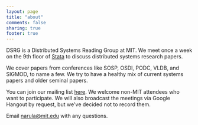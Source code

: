 ```yaml
---
layout: page
title: "about"
comments: false
sharing: true
footer: true
---
```


DSRG is a Distributed Systems Reading Group at MIT.  We meet once a
week on the 9th floor of [Stata](http://goo.gl/maps/IgVd5) to discuss
distributed systems research papers.

We cover papers from conferences like SOSP, OSDI, PODC, VLDB, and
SIGMOD, to name a few.  We try to have a healthy mix of current
systems papers and older seminal papers.

You can join our mailing list
[here](https://lists.csail.mit.edu/mailman/listinfo/ds-reading).  We
welcome non-MIT attendees who want to participate.  We will also
broadcast the meetings via Google Hangout by request, but we've
decided not to record them.

Email narula@mit.edu with any questions.